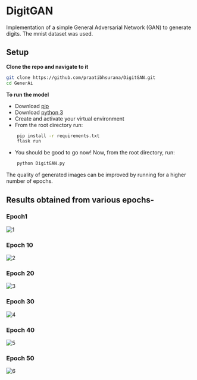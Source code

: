 # DigitGAN
Implementation of a simple General Adversarial Network (GAN) to generate digits.
The mnist dataset was used.

## Setup

**Clone the repo and navigate to it**
```bash
git clone https://github.com/praatibhsurana/DigitGAN.git
cd GenerAi
```

**To run the model**
- Download [pip](https://pip.pypa.io/en/stable/installing/)
- Download [python 3](https://www.python.org/downloads/)
- Create and activate your virtual environment 
- From the root directory run:
```bash
    pip install -r requirements.txt
    flask run
```
- You should be good to go now! Now, from the root directory, run:
```bash
    python DigitGAN.py
```
The quality of generated images can be improved by running for a higher number of epochs.

## Results obtained from various epochs-

### Epoch1
![1](https://github.com/praatibhsurana/DigitGAN/blob/master/Generator_Checkpoints/gan_generated_image_epoch_1.png?raw=true)

### Epoch 10
![2](https://github.com/praatibhsurana/DigitGAN/blob/master/Generator_Checkpoints/gan_generated_image_epoch_10.png?raw=true)

### Epoch 20
![3](https://github.com/praatibhsurana/DigitGAN/blob/master/Generator_Checkpoints/gan_generated_image_epoch_20.png?raw=true)

### Epoch 30
![4](https://github.com/praatibhsurana/DigitGAN/blob/master/Generator_Checkpoints/gan_generated_image_epoch_30.png?raw=true)

### Epoch 40
![5](https://github.com/praatibhsurana/DigitGAN/blob/master/Generator_Checkpoints/gan_generated_image_epoch_40.png?raw=true)

### Epoch 50
![6](https://github.com/praatibhsurana/DigitGAN/blob/master/Generator_Checkpoints/gan_generated_image_epoch_50.png?raw=true)
